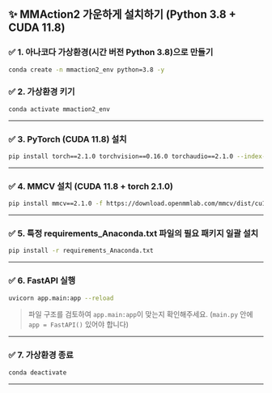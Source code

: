 ## ✨ MMAction2 가운하게 설치하기 (Python 3.8 + CUDA 11.8)

### ✅ 1. 아나코다 가상환경(시간 버전 Python 3.8)으로 만들기

```bash
conda create -n mmaction2_env python=3.8 -y
```

### ✅ 2. 가상환경 키기

```bash
conda activate mmaction2_env
```

---

### ✅ 3. PyTorch (CUDA 11.8) 설치

```bash
pip install torch==2.1.0 torchvision==0.16.0 torchaudio==2.1.0 --index-url https://download.pytorch.org/whl/cu118
```

---

### ✅ 4. MMCV 설치 (CUDA 11.8 + torch 2.1.0)

```bash
pip install mmcv==2.1.0 -f https://download.openmmlab.com/mmcv/dist/cu118/torch2.1/index.html
```

---

### ✅ 5. 특정 requirements_Anaconda.txt 파일의 필요 패키지 일괄 설치

```bash
pip install -r requirements_Anaconda.txt
```



---

### ✅ 6. FastAPI 실행

```bash
uvicorn app.main:app --reload
```

> 파일 구조를 검토하여 `app.main:app`이 맞는지 확인해주세요. (`main.py` 안에 `app = FastAPI()` 있어야 합니다)

---

### ✅ 7. 가상환경 종료

```bash
conda deactivate
```

---

